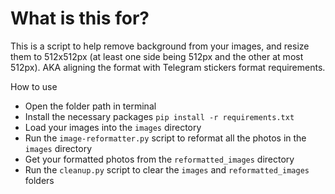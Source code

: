 # What is this for?  
This is a script to help remove background from your images, and resize them to 512x512px (at least one side being 512px and the other at most 512px). AKA aligning the format with Telegram stickers format requirements.

How to use
- Open the folder path in terminal
- Install the necessary packages `pip install -r requirements.txt`
- Load your images into the `images` directory
- Run the `image-reformatter.py` script to reformat all the photos in the `images` directory
- Get your formatted photos from the `reformatted_images` directory
- Run the `cleanup.py` script to clear the `images` and `reformatted_images` folders
